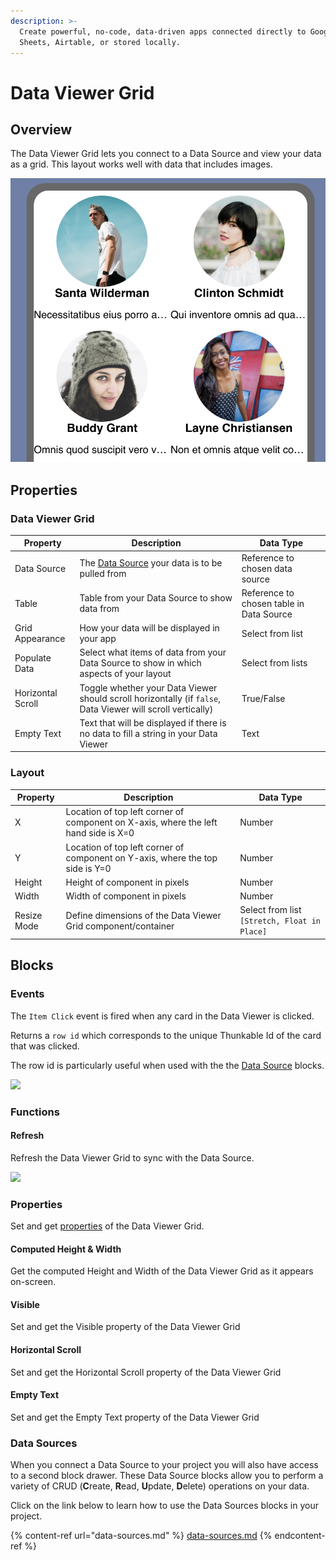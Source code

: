 ```yaml
---
description: >-
  Create powerful, no-code, data-driven apps connected directly to Google
  Sheets, Airtable, or stored locally.
---
```


# Data Viewer Grid

## Overview

The Data Viewer Grid lets you connect to a Data Source and view your data as a grid. This layout works well with data that includes images.

![Example of a Data viewer Grid. Data is dummy data from Webflow.](<.gitbook/assets/Screen Shot 2022-02-04 at 12.44.53 PM.png>)

## Properties

### Data Viewer Grid

| Property          | Description                                                                                                 | Data Type                                |
| ----------------- | ----------------------------------------------------------------------------------------------------------- | ---------------------------------------- |
| Data Source       | The [Data Source](data-sources.md#add-a-data-source-to-your-app) your data is to be pulled from             | Reference to chosen data source          |
| Table             | Table from your Data Source to show data from                                                               | Reference to chosen table in Data Source |
| Grid Appearance   | How your data will be displayed in your app                                                                 | Select from list                         |
| Populate Data     | Select what items of data from your Data Source to show in which aspects of your layout                     | Select from lists                        |
| Horizontal Scroll | Toggle whether your Data Viewer should scroll horizontally (if `false`, Data Viewer will scroll vertically) | True/False                               |
| Empty Text        | Text that will be displayed if there is no data to fill a string in your Data Viewer                        | Text                                     |

### Layout

| Property    | Description                                                                         | Data Type                                    |
| ----------- | ----------------------------------------------------------------------------------- | -------------------------------------------- |
| X           | Location of top left corner of component on X-axis, where the left hand side is X=0 | Number                                       |
| Y           | Location of top left corner of component on Y-axis, where the top side is Y=0       | Number                                       |
| Height      | Height of component in pixels                                                       | Number                                       |
| Width       | Width of component in pixels                                                        | Number                                       |
| Resize Mode | Define dimensions of the Data Viewer Grid component/container                       | Select from list `[Stretch, Float in Place]` |

## Blocks

### Events

The `Item Click` event is fired when any card in the Data Viewer is clicked.&#x20;

Returns a `row id` which corresponds to the unique Thunkable Id of the card that was clicked.&#x20;

The row id is particularly useful when used with the the [Data Source](data-sources.md) blocks.

![](.gitbook/assets/grid\_click.png)

### Functions

#### Refresh

Refresh the Data Viewer Grid to sync with the Data Source.

![](.gitbook/assets/dvg\_refresh.png)

### Properties

Set and get [properties](data-viewer-grid.md#properties) of the Data Viewer Grid.

#### Computed Height & Width

Get the computed Height and Width of the Data Viewer Grid as it appears on-screen.

#### Visible

Set and get the Visible property of the Data Viewer Grid

#### Horizontal Scroll

Set and get the Horizontal Scroll property of the Data Viewer Grid

#### Empty Text

Set and get the Empty Text property of the Data Viewer Grid

### Data Sources

When you connect a Data Source to your project you will also have access to a second block drawer. These Data Source blocks allow you to perform a variety of CRUD (**C**reate, **R**ead, **U**pdate, **D**elete) operations on your data.&#x20;

Click on the link below to learn how to use the Data Sources blocks in your project.&#x20;

{% content-ref url="data-sources.md" %}
[data-sources.md](data-sources.md)
{% endcontent-ref %}
